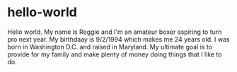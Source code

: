 # hello-world

Hello world. My name is Reggie and I'm an amateur boxer aspiring to turn pro next year. My birthdaay is 9/2/1994 which makes me 24 years old. I was born in Washington D.C. and raised in Maryland. My ultimate goal is to provide for my family and make plenty of money doing things that I like to do.
